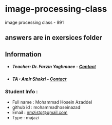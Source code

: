 # image-processing-class
image processing class - 991

## answers are in exersices folder

   
## Information
* ##### Teacher: Dr. Farzin Yaghmaee - [Contact](mailto:f_yaghmaee@semnan.ac.ir)
* ##### TA : Amir Shokri - [Contact](mailto:amirshokri@semnan.ac.ir)

### Student Info :
* Full name : Mohammad Hosein Azaddel 
* github id : mohammadhoseinazad
* Email : nmzistg@gmail.com
* Type : majazi
